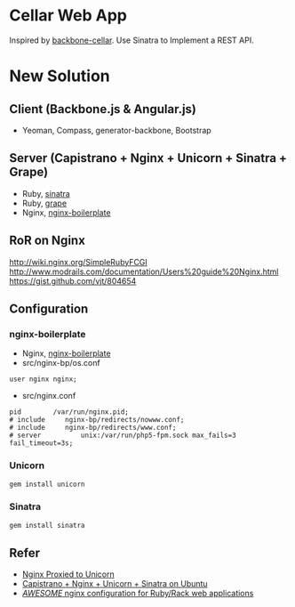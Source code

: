 Cellar Web App
=====

Inspired by [backbone-cellar](https://github.com/ccoenraets/backbone-cellar).
Use Sinatra to Implement a REST API.

New Solution
=====

## Client (Backbone.js & Angular.js)
* Yeoman, Compass, generator-backbone, Bootstrap

## Server (Capistrano + Nginx + Unicorn + Sinatra + Grape)
* Ruby, [sinatra](https://github.com/sinatra/sinatra)
* Ruby, [grape](https://github.com/intridea/grape)
* Nginx, [nginx-boilerplate](https://github.com/Umkus/nginx-boilerplate.git)

## RoR on Nginx
http://wiki.nginx.org/SimpleRubyFCGI
http://www.modrails.com/documentation/Users%20guide%20Nginx.html
https://gist.github.com/vjt/804654

## Configuration

### nginx-boilerplate
* Nginx, [nginx-boilerplate](https://github.com/Umkus/nginx-boilerplate.git)
* src/nginx-bp/os.conf

```
user nginx nginx;
```

* src/nginx.conf

```
pid        /var/run/nginx.pid;
# include     nginx-bp/redirects/nowww.conf;
# include     nginx-bp/redirects/www.conf;
# server          unix:/var/run/php5-fpm.sock max_fails=3 fail_timeout=3s;
```

### Unicorn

``` sh
gem install unicorn
```

### Sinatra
``` sh
gem install sinatra
```

## Refer
* [Nginx Proxied to Unicorn](http://recipes.sinatrarb.com/p/deployment/nginx_proxied_to_unicorn)
* [Capistrano + Nginx + Unicorn + Sinatra on Ubuntu](https://gist.github.com/wlangstroth/3740923)
* [*AWESOME* nginx configuration for Ruby/Rack web applications](https://gist.github.com/vjt/804654)

